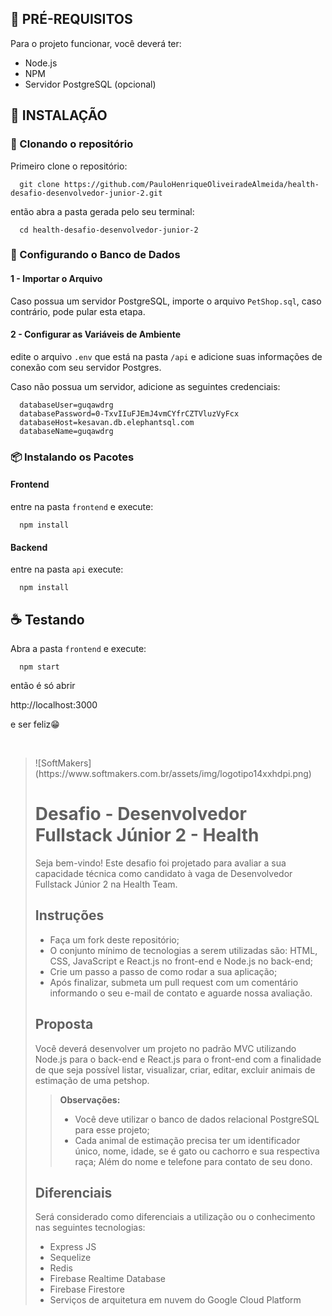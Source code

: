 ## 🏃 PRÉ-REQUISITOS

Para o projeto funcionar, você deverá ter:

- Node.js
- NPM
- Servidor PostgreSQL (opcional)



## 🚀 INSTALAÇÃO

### 🤖 Clonando o repositório

Primeiro clone o repositório:

```git
  git clone https://github.com/PauloHenriqueOliveiradeAlmeida/health-desafio-desenvolvedor-junior-2.git
```

então abra a pasta gerada pelo seu terminal:

```git
  cd health-desafio-desenvolvedor-junior-2
```

### 👾 Configurando o Banco de Dados


#### 1 - Importar o Arquivo 
Caso possua um servidor PostgreSQL, importe o arquivo ```PetShop.sql```, caso contrário,
pode pular esta etapa.


#### 2 - Configurar as Variáveis de Ambiente

edite o arquivo ```.env``` que está na pasta ```/api``` e adicione
suas informações de conexão com seu servidor Postgres.

Caso não possua um servidor, adicione as seguintes credenciais:

```
  databaseUser=guqawdrg
  databasePassword=0-TxvIIuFJEmJ4vmCYfrCZTVluzVyFcx
  databaseHost=kesavan.db.elephantsql.com
  databaseName=guqawdrg
```

### 📦 Instalando os Pacotes

#### Frontend

entre na pasta ```frontend``` e execute:

```
  npm install
```

#### Backend

entre na pasta ```api``` execute:

```
  npm install
```


## ☕ Testando

Abra a pasta ```frontend``` e execute:

```
  npm start
```

então é só abrir

http://localhost:3000

e ser feliz😁

<br>

 <blockquote>
 ![SoftMakers](https://www.softmakers.com.br/assets/img/logotipo14xxhdpi.png)

# Desafio - Desenvolvedor Fullstack Júnior 2 - Health
Seja bem-vindo! Este desafio foi projetado para avaliar a sua capacidade técnica como candidato à vaga de Desenvolvedor Fullstack Júnior 2 na Health Team.

## Instruções
- Faça um fork deste repositório;
- O conjunto mínimo de tecnologias a serem utilizadas são: HTML, CSS, JavaScript e React.js no front-end e Node.js no back-end;
- Crie um passo a passo de como rodar a sua aplicação;
- Após finalizar, submeta um pull request com um comentário informando o seu e-mail de contato e aguarde nossa avaliação.

## Proposta
Você deverá desenvolver um projeto no padrão MVC utilizando Node.js para o back-end e React.js para o front-end com a finalidade de que seja possível listar, visualizar, criar, editar, excluir animais de estimação de uma petshop.
> **Observações:**
> - Você deve utilizar o banco de dados relacional PostgreSQL para esse projeto;
> - Cada animal de estimação precisa ter um identificador único, nome, idade, se é gato ou cachorro e sua respectiva raça; Além do nome e telefone para contato de seu dono.

## Diferenciais
Será considerado como diferenciais a utilização ou o conhecimento nas seguintes tecnologias:
- Express JS
- Sequelize
- Redis
- Firebase Realtime Database
- Firebase Firestore
- Serviços de arquitetura em nuvem do Google Cloud Platform

</blockquote>

